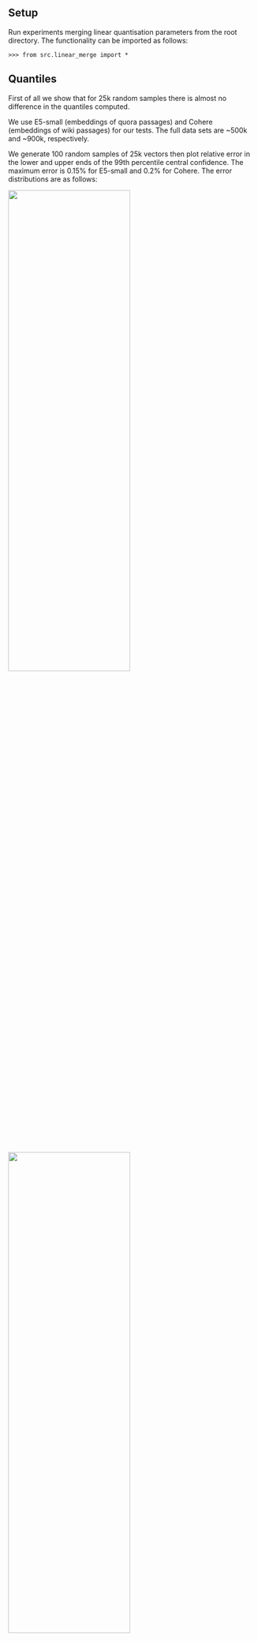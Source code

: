 ## Setup

Run experiments merging linear quantisation parameters from the root directory.
The functionality can be imported as follows: 
```
>>> from src.linear_merge import *
```

## Quantiles

First of all we show that for 25k random samples there is almost no difference in the
quantiles computed.

We use E5-small (embeddings of quora passages) and Cohere (embeddings of wiki passages)
for our tests. The full data sets are ~500k and ~900k, respectively.

We generate 100 random samples of 25k vectors then plot relative error in the lower
and upper ends of the 99th percentile central confidence. The maximum error is 0.15%
for E5-small and 0.2% for Cohere. The error distributions are as follows:

<img src="./E5-small-CI-Errors.png" width=70% height=50%>

<img src="./Cohere-CI-Errors.png" width=70% height=50%>

In the following, we always use at most 25k samples to compute the percentiles used
to clip components for linear quantisation.

## Scalar Quantisation

Linear quantisation to 8 bits is computed as follows:
```math
  \vec{x}_q = q(\vec{x};l,u) = \left[\frac{256 (clip(\vec{x}, l, u) - l)}{u - l}\right]
```
where the subtraction is broadcast over the vector $\vec{x}$, $l$ and $u$ are upper and
lower quantiles (in the following we use central confidence intervals), the $clip$
function truncates componentwise to the interval $[l, u]$ and $[\cdot]$ denotes
round to the nearest integer. The inverse operation, or dequantise, is
```math
  \vec{x}_d = d(\vec{x};l,u) = l + \frac{(u - l) \vec{x}_q}{256}
```
It is important to choose the confidence interval large enough such that no single
outlying component is clipped if they are not close in magnitude. A sufficient
condition for this is to use $CI > 1 - 1/d$ where $d$ is the vector dimension.
The Cohere embeddings have exactly this property as per the figure below.

<img src="./Cohere-components.png" width=70% height=50%>

## Distance Calculation

We would like to take advantage of the performance benefit of performing the distance
calculation on quantised vectors. In this section we discuss how to achieve this and
simultaneously improve accuracy w.r.t. first dequantising vectors.

First we discuss the dot product, which also covers cosine as well since it is equivalent
if we  normalise vectors. The similarity of a query and document embedding is defined as
follows
```math
  \text{sim}(\vec{q}, \vec{d}\:)
    = \vec{q}^{\:t} \vec{d}
    = (\vec{l} + \vec{q} - \vec{l}\:)^t (\vec{l} + \vec{d} - \vec{l}\:)
```
where we denote $l\vec{1}$ as $\vec{l}$. Expanding out we have
```math
  \text{sim}(\vec{q}, \vec{d}\:)
    = l^2 \text{dim} + \vec{l}^{\:t} (\vec{q} - \vec{l} + \vec{d} - \vec{l}\:) +
      (\vec{q} - \vec{l}\:)^t (\vec{d} - \vec{l}\:)
```
So far we have retained all quantities in full precision. As before, for scalar quantisation
we replace the vector $\vec{d} - \vec{l}$ by a compressed representation where we scale
and round to the nearest integer. In particular, define
$\vec{x}_q = \frac{u-l}{256}\left[\frac{256}{u-l}(\vec{x} - \vec{l})\right]$.

Now the first two terms only depend on the document and query so we can precompute them.
So focusing on the last term we have
```math
  (\vec{q} - \vec{l}\:)^t (\vec{d} - \vec{l}\:)
    = (\vec{q}_q + (\vec{q} - \vec{l} - \vec{q}_q))^t (\vec{d}_q + (\vec{d} - \vec{l} - \vec{d}_q))
```
We expect $\vec{\epsilon}_q = (\vec{q} - \vec{l} - \vec{q}_q)$ and $\vec{\epsilon}_d = (\vec{d} - \vec{l} - \vec{d}_q)$
to be small compared to the leading term. So expanding gives
```math
  (\vec{q} - \vec{l}\:)^t (\vec{d} - \vec{l}\:)
    = \vec{q}_q^{\:t} \vec{d}_q + \vec{\epsilon}_q^{\:t} \vec{d}_q + \vec{\epsilon}_d^{\:t} \vec{q}_q + O(\|\vec{\epsilon}\|^{\:2})
```
We only want to retain one scalar per vector (or we lose the space benefit).
However, we don't know a priori the $\vec{q}_q$ and $\vec{d}_q$ for which we will
compute similarity. We consider two options:
1. Use the expectation of the vectors over the query and document distribution,
2. Use vectors parallel to the query and document vectors. This is similar to the
rationale for anisotropic loss for product quantisation: parallel vectors are expected
to be nearest neighbours and we want the best accuracy for them.

For case 1 we have that $\vec{\epsilon}_q^{\:t} \vec{d}_q = \vec{\epsilon}_q^{\:t} \text{E}_{\vec{d}}[\vec{d}-\vec{l}\:]$
and $\vec{\epsilon}_d^{\:t} \vec{q}_q =\vec{\epsilon}_d^{\:t} \mathbb{E}_{\vec{q}}[\vec{q}-\vec{l}\:]$.
These can be approximated by $\vec{\epsilon}_q^{\:t} \frac{1}{|D|}\sum_{\vec{d} \in D}{\vec{d}-\vec{l}}$
and $\vec{\epsilon}_d^{\:t} \frac{1}{|Q|}\sum_{\vec{q} \in Q}{\vec{q}-\vec{l}}$, respectively,
where $D$ and $Q$ are samples of the documents and queries. In practice, one likely
doesn't know $Q$ in which case it is typical to use $D$ for both.

For case 2 we would simply use $\vec{\epsilon}_q^{\:t} \vec{d}_q = \vec{\epsilon}_q^{\:t}(\vec{q}-\vec{l})$
and $\vec{\epsilon}_d^{\:t}\vec{q}_q = \vec{\epsilon}_d^{\:t}(\vec{d}-\vec{l})$.

## Merging Segment Scalar Quantisation

### Randomly Distributed Vectors

In the following we explore how best to merge segments which contain different 
quantisation parameters $\{(l_i, u_i)\}$. The basic requirements is to minimise the
number of times we need to
1. Recompute quantiles ($l$ and $u$)
2. Requantise the vectors

Requantising vectors requires us to load every vector dequantise it using the old
quantiles and then requantise using the new quantiles. In general, if segments
contain random samples of the full dataset then, as per the discussion above, we
expect their quantiles to be very similar. Specifically, $l_i \thickapprox l_j$ 
and $u_i \thickapprox u_j$ for $i \neq j$. However, in adversarial cases, such as
if different segments contain disjoint regions of vector space, we need to be able
to detect we need to requantise. We explore two criteria to achieve this.

Provided $|l_n - l_o| < \epsilon$ and $|u_n - u_o| < \epsilon$ for some small
$\epsilon$ then
```math
   d(q(\vec{x};l_o,u_o);l_n,u_n) \thickapprox d(q(\vec{x};l_o,u_o);l_o,u_o)
```

In such cases there is no point in requantising since the result will be no more
accurate than retaining the current quantised vectors. We can deduce the largest
$\epsilon$ for which this is the case based on the definition of quantisation.
In particular, if $\epsilon \ll \frac{u_n - l_n}{256}$ then we do not expect
$q(d(\vec{x};l_o,u_o);l_n,u_n)$ to change many values in the quantised vector. Roughly
speaking we expect the dequantised values to be uniformly distributed on any of
the 256 subdivisions of $[l_n,u_n]$ which implies the probability that a component
will change in requantisation is $\epsilon / \frac{u - l}{256}$. In practice, we
found $\epsilon = \frac{0.2 (u - l)}{256}$, was sufficient to ensure that the
error introduced by retaining the original quantised vectors and only updating
the quantiles had almost no effect.

In order to compute the quantiles efficiently we use a weighted mean of the values
from each segment. The weight is proportional to the count of vectors in the segment.
This is to ensure that if any segment is very small the estimate is close to the
large segments (which will be accurate) and so we will not requantise them. Specifically,
the new quantiles are defined as
```math
  l_m = \frac{\sum_i{ |\{\vec{x}_i\}| l_i }}{\sum_i{ |\{\vec{x}_i\}| }}
```
and
```math
  u_m = \frac{\sum_i{ |\{\vec{x}_i\}| u_i }}{\sum_i{ |\{\vec{x}_i\}| }}
```
The criterion to choose to retain the original quantised vectors for a given
segment is
```math
  |l_i - l_m| < \frac{0.2 (u_m - l_m)}{256} \text{ and } |u_i - u_m| < \frac{0.2 (u_m - l_m)}{256}
```

The figures below show the RMSE distributions between the raw vectors and
quantised vectors for a merge of four random segments.

<img src="./E5-small-quantisation-RMSE.png" width=70% height=50%>

<img src="./Cohere-quantisation-RMSE.png" width=70% height=50%>

The data for these were generated as follows:
```python
>>> import numpy as np
>>> from src.linear_merge import *
>>> x = read_fvecs("data/corpus-quora-E5-small.fvec")
>>> partition = [0] + [i for i in np.random.choice(x.shape[0], 3)] + [x.shape[0]]
>>> partition.sort()
>>> x_p = random_partition(x, partition)
>>> x_ = np.concatenate(x_p, axis=0)
>>> q_p = [central_confidence_interval(sample(x), 0.99) for x in x_p]
>>> x_p_q = quantise_all(x_p, q_p)
>>> x_m_q, q_m, r = merge_quantisation(x_p_q, q_p)
>>> x_m = dequantise(x_m_q, q_m[0], q_m[1])
>>> x_p = np.concatenate(dequantise_all(x_p_q, q_p), axis=0)
>>> c_m, e_m = np.histogram(compute_quantisation_rmse(x_, x_m), bins=100)
>>> c_p, e_p = np.histogram(compute_quantisation_rmse(x_, x_p), bins=100)
```
Observe that the "baseline" uses the per segment quantiles to dequantise while
"merged" uses the weighted average of the segment quantiles. The decision
for whether to requantise was based on the criterion above. In this example
no segments were requantised.

The figure below shows relative RMSE for 100 random between the quantised
vectors (before and after merge) and between the quantised and raw vectors.
Specifically, we compute for 100 different random partitions
```math
\frac{\sum_{i,j}{\|d(q(\vec{x}_{i,j};l_i,u_i);l_m,u_m)-d(q(\vec{x}_{i,j};l_i,u_i);l_i,u_i)\|}}{\sum_{i,j}{\|\vec{x}_{i,j}-d(q(\vec{x}_{i,j};l_i,u_i);l_i,u_i)\|}}
```
The maximum relative error for E5-small embeddings introduced by merge was 4%. In
practice, this is essentially no different to the varition we see when we recompute
quantisation from scratch on the merged segments. On average only 1% of vectors
needed to be requantised and worst case only 15% of vectors were requantised in
any single merge.

<img src="./E5-merge-relative-RMSE.png" width=70% height=50%>

The decision to recompute quantiles rather than use the weighted average uses the
same form of test, but a different value for $\epsilon$. It was sufficient to only
recompute quantiles in the case that $\epsilon>\frac{u_m-l_m}{32}$: this dealt with
all adversarial cases we discuss below. If any segment's quantile error is greater
than this we recomputed quantiles using 25k random samples. We sample each segment
in proportion to its count. In particular we sample a segment
```math
\left\lceil\frac{25000 |\{\vec{x}_i\}|}{\sum_i|\{\vec{x}_i\}|}\right\rceil
```
times.

### Adversarily Distributed Vectors

We explored two adversarial cases:
1. For dot product (Cohere) vectors were sorted prior to partitioning,
2. For cosine (E5-small) vectors were clustered by k-means to generate
   partitions.

The top figure below shows the RMSE distribution in the case the segments
correspond to distinct clusters of the E5-small embeddings. The bottom
figure shows the RMSE distribution in the case the vectors are sorted by
length for Cohere embeddings. In both cases the condition identifies the
need to requantise all segments. Without requantisation, the green dashed
line, the RMSE is significantly higher so as expected it is important
to detect and handle this case.

<img src="./E5-small-adversary-RMSE.png" width=70% height=50%>

<img src="./Cohere-adversary-RMSE.png" width=70% height=50%>

Running this 100 times the test detects the need to requantise every segment
every time. The RMSE is at most 7% larger and on average 5% larger after merge.

The lower figure suggests quantisation errors can accumulate if one is forced
to repeatedly requantise. It seems reasonable that quantisation errors from
each merge would be independent. In which circumstances the we expect components
to perform a random walk with step size equal to half the quantisation interval,
i.e. $\frac{u-l}{256}$. So the error distribution would eventually settle to mean
zero normal with variance proportional equal to
```math
0.25 \times \text{number merges} \times (\text{quantisation interval})^2
```
In Lucene the number of merges is small since there is a maximum segment size
is limited. Also as we can see from the bottom figure the component errors are
tiny even with multiple rounds of requantisation. So in practice this shouldn't
be a problem.

<img src="./Cohere-adversary-RMSE-2-merges.png" width=70% height=50%>

<img src="./Cohere-component-quantisation-errors.png" width=70% height=50%>

# Multichannel Quantisation

TODO
